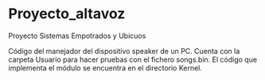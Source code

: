 # Proyecto_altavoz
Proyecto Sistemas Empotrados y Ubicuos

Código del manejador del dispositivo speaker de un PC. Cuenta con la carpeta Usuario para hacer pruebas con el fichero songs.bin.
El código que implementa el módulo se encuentra en el directorio Kernel.
